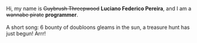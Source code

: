 Hi, my name is ~~Guybrush Threepwood~~ **Luciano Federico Pereira**, and I am a ~~wannabe pirate~~ **programmer**.<br><br>A short song: 6 bounty of doubloons gleams in the sun, a treasure hunt has just begun! Arrr!
